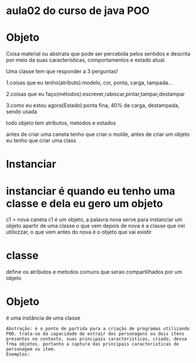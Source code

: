 # aula02 do curso de java POO

# Objeto
Coisa material ou abstrata que pode ser percebida pelos sentidos e descrita por meio da suas características, comportamentos e estado atual.

Uma classe tem que responder a 3 perguntas!

1.coisas que eu tenho(atributo):modelo, cor, ponta, carga, tampada...

2.coisas que eu faço(métodos):escrever,rabiscar,pintar,tampar,destampar

3.como eu estou agora(Estado):ponta fina, 40% de carga, destampada, sendo usada

todo objeto tem atributos, metodos e estados 

antes de criar uma caneta tenho que criar o molde,
antes de criar um objeto eu tenho que criar uma class


# Instanciar

# instanciar é quando eu tenho uma classe e dela eu gero um objeto

c1 = nova caneta
c1 é um objeto, a palavra nova serve para instanciar um objeto apartir de uma classe
o que vem depois de nova é a classe que irei utilixzzar, o que vem antes do nova é o objeto que vai existir

# classe
define os atributos e metodos comuns que serao compartilhados por um objeto
# Objeto
 é uma instância de uma classe

```
Abstração: é o ponto de partida para a criação de programas utilizando POO. trata-se da capacidade de extrair dos personagens ou dois itens presentes no contexto, suas principais caracteristicas, criado, dessa frma objetos. portanto a captura das principais caracteristicas do personagem ou item.
Exemplos:
```